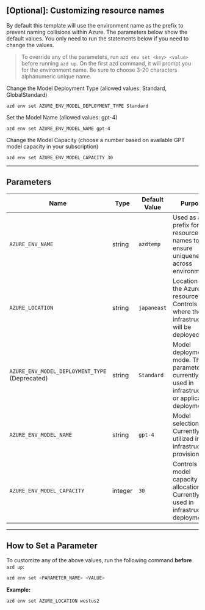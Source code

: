 ## [Optional]: Customizing resource names 

By default this template will use the environment name as the prefix to prevent naming collisions within Azure. The parameters below show the default values. You only need to run the statements below if you need to change the values. 

> To override any of the parameters, run `azd env set <key> <value>` before running `azd up`. On the first azd command, it will prompt you for the environment name. Be sure to choose 3-20 characters alphanumeric unique name. 

Change the Model Deployment Type (allowed values: Standard, GlobalStandard)

```shell
azd env set AZURE_ENV_MODEL_DEPLOYMENT_TYPE Standard
```

Set the Model Name (allowed values: gpt-4)

```shell
azd env set AZURE_ENV_MODEL_NAME gpt-4
```

Change the Model Capacity (choose a number based on available GPT model capacity in your subscription)

```shell
azd env set AZURE_ENV_MODEL_CAPACITY 30
```

---

## Parameters

| Name                                      | Type    | Default Value | Purpose                                                                                 |
|-------------------------------------------|---------|----------------|-----------------------------------------------------------------------------------------|
| `AZURE_ENV_NAME`                         | string  | `azdtemp`      | Used as a prefix for all resource names to ensure uniqueness across environments.       |
| `AZURE_LOCATION`                         | string  | `japaneast`    | Location of the Azure resources. Controls where the infrastructure will be deployed.    |
| `AZURE_ENV_MODEL_DEPLOYMENT_TYPE` (Deprecated) | string  | `Standard`     | Model deployment mode. This parameter is currently not used in infrastructure or application deployment. |
| `AZURE_ENV_MODEL_NAME`                   | string  | `gpt-4`        | Model selection. Currently not utilized in infrastructure provisioning.                 |
| `AZURE_ENV_MODEL_CAPACITY`               | integer | `30`           | Controls model capacity allocation. Currently not used in infrastructure deployment.    |

---

## How to Set a Parameter

To customize any of the above values, run the following command **before** `azd up`:

```bash
azd env set <PARAMETER_NAME> <VALUE>
```

**Example:**

```bash
azd env set AZURE_LOCATION westus2
```
